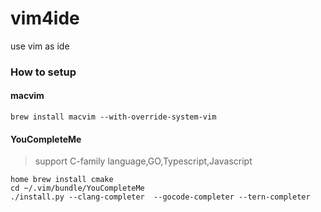 # vim4ide
use vim as ide
### How to setup


#### macvim

```shell
brew install macvim --with-override-system-vim
```
#### YouCompleteMe
> support C-family language,GO,Typescript,Javascript
```shell
home brew install cmake
cd ~/.vim/bundle/YouCompleteMe
./install.py --clang-completer  --gocode-completer --tern-completer
```
